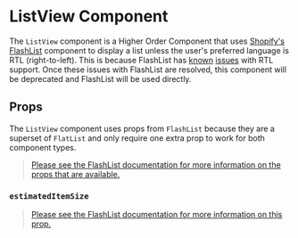 # ListView Component

The `ListView` component is a Higher Order Component that uses [Shopify's FlashList](https://shopify.github.io/flash-list/) component to display a list unless the user's preferred language is RTL (right-to-left). This is because FlashList has [known](https://github.com/Shopify/flash-list/issues/544) [issues](https://github.com/Shopify/flash-list/issues/840) with RTL support. Once these issues with FlashList are resolved, this component will be deprecated and FlashList will be used directly.

## Props

The `ListView` component uses props from `FlashList` because they are a superset of `FlatList` and only require one extra prop to work for both component types.

> [Please see the FlashList documentation for more information on the props that are available.](https://shopify.github.io/flash-list/docs/usage)

### `estimatedItemSize`

> [Please see the FlashList documentation for more information on this prop.](https://shopify.github.io/flash-list/docs/estimated-item-size)
